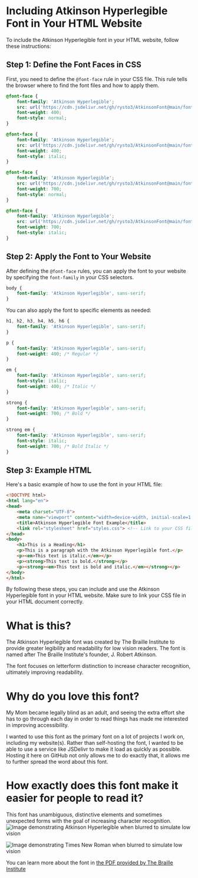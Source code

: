 # Including Atkinson Hyperlegible Font in Your HTML Website

To include the Atkinson Hyperlegible font in your HTML website, follow these instructions:

## Step 1: Define the Font Faces in CSS

First, you need to define the `@font-face` rule in your CSS file. This rule tells the browser where to find the font files and how to apply them.

```css
@font-face {
    font-family: 'Atkinson Hyperlegible';
    src: url('https://cdn.jsdelivr.net/gh/rysto3/AtkinsonFont@main/font-files/web/WOFF2/Atkinson-Hyperlegible-Regular-102a.woff2') format('woff2');
    font-weight: 400;
    font-style: normal;
}

@font-face {
    font-family: 'Atkinson Hyperlegible';
    src: url('https://cdn.jsdelivr.net/gh/rysto3/AtkinsonFont@main/font-files/web/WOFF2/Atkinson-Hyperlegible-Italic-102a.woff2') format('woff2');
    font-weight: 400;
    font-style: italic;
}

@font-face {
    font-family: 'Atkinson Hyperlegible';
    src: url('https://cdn.jsdelivr.net/gh/rysto3/AtkinsonFont@main/font-files/web/WOFF2/Atkinson-Hyperlegible-Bold-102a.woff2') format('woff2');
    font-weight: 700;
    font-style: normal;
}

@font-face {
    font-family: 'Atkinson Hyperlegible';
    src: url('https://cdn.jsdelivr.net/gh/rysto3/AtkinsonFont@main/font-files/web/WOFF2/Atkinson-Hyperlegible-BoldItalic-102a.woff2') format('woff2');
    font-weight: 700;
    font-style: italic;
}
```

## Step 2: Apply the Font to Your Website

After defining the `@font-face` rules, you can apply the font to your website by specifying the `font-family` in your CSS selectors.

```css
body {
    font-family: 'Atkinson Hyperlegible', sans-serif;
}
```

You can also apply the font to specific elements as needed:

```css
h1, h2, h3, h4, h5, h6 {
    font-family: 'Atkinson Hyperlegible', sans-serif;
}

p {
    font-family: 'Atkinson Hyperlegible', sans-serif;
    font-weight: 400; /* Regular */
}

em {
    font-family: 'Atkinson Hyperlegible', sans-serif;
    font-style: italic;
    font-weight: 400; /* Italic */
}

strong {
    font-family: 'Atkinson Hyperlegible', sans-serif;
    font-weight: 700; /* Bold */
}

strong em {
    font-family: 'Atkinson Hyperlegible', sans-serif;
    font-style: italic;
    font-weight: 700; /* Bold Italic */
}
```

## Step 3: Example HTML

Here's a basic example of how to use the font in your HTML file:

```html
<!DOCTYPE html>
<html lang="en">
<head>
    <meta charset="UTF-8">
    <meta name="viewport" content="width=device-width, initial-scale=1.0">
    <title>Atkinson Hyperlegible Font Example</title>
    <link rel="stylesheet" href="styles.css"> <!-- Link to your CSS file -->
</head>
<body>
    <h1>This is a Heading</h1>
    <p>This is a paragraph with the Atkinson Hyperlegible font.</p>
    <p><em>This text is italic.</em></p>
    <p><strong>This text is bold.</strong></p>
    <p><strong><em>This text is bold and italic.</em></strong></p>
</body>
</html>
```

By following these steps, you can include and use the Atkinson Hyperlegible font in your HTML website. Make sure to link your CSS file in your HTML document correctly.

# What is this?
The Atkinson Hyperlegible font was created by The Braille Institute to provide greater legibility and readability for low vision readers. The font is named after The Braille Institute's founder, J. Robert Atkinson. 

The font focuses on letterform distinction to increase character recognition, ultimately improving readability. 

# Why do you love this font?
My Mom became legally blind as an adult, and seeing the extra effort she has to go through each day in order to read things has made me interested in improving accessibility. 

I wanted to use this font as the primary font on a lot of projects I work on, including my website(s). Rather than self-hosting the font, I wanted to be able to use a service like JSDelivr to make it load as quickly as possible. Hosting it here on GitHub not only allows me to do exactly that, it allows me to further spread the word about this font. 

# How exactly does this font make it easier for people to read it?
This font has unambiguous, distinctive elements and sometimes unexpected forms with the goal of increasing character recognition. 
![Image demonstrating Atkinson Hyperlegible when blurred to simulate low vision](https://cdn.jsdelivr.net/gh/rysto3/AtkinsonFont@main/images/Atkinson-Blur.webp "Atkinson Hyperlegible Blur")

![Image demonstrating Times New Roman when blurred to simulate low vision](https://cdn.jsdelivr.net/gh/rysto3/AtkinsonFont@main/images/TNR-Blur.webp "Times New Roman")

You can learn more about the font in [the PDF provided by The Braille Institute](https://cdn.jsdelivr.net/gh/rysto3/AtkinsonFont@main/BIA_AtkinsonHyperlegible_Specimen-8.5x11_240202-ACC.pdf)
